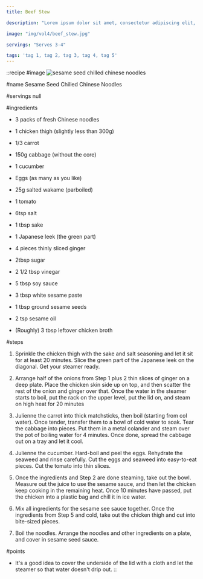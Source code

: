 ```yaml
---
title: Beef Stew

description: "Lorem ipsum dolor sit amet, consectetur adipiscing elit, sed do eiusmod tempor incididunt ut labore et dolore magna aliqua. Tincidunt eget nullam non nisi est sit amet facilisis."

image: "img/vol4/beef_stew.jpg"

servings: "Serves 3-4"

tags: 'tag 1, tag 2, tag 3, tag 4, tag 5'
---
```


::recipe
#image
![sesame seed chilled chinese noodles](/img/vol3/sesame_seed_chilled_chinese_noodles.jpg)

#name
Sesame Seed Chilled Chinese Noodles

#servings
null

#ingredients
- 3 packs of fresh Chinese noodles
- 1 chicken thigh (slightly less than 300g)
- 1/3 carrot
- 150g cabbage (without the core)
- 1 cucumber
- Eggs (as many as you like)
- 25g salted wakame (parboiled)
- 1 tomato

- 6tsp salt
- 1 tbsp sake
- 1 Japanese leek (the green part)
- 4 pieces thinly sliced ginger

- 2tbsp sugar
- 2 1/2 tbsp vinegar
- 5 tbsp soy sauce
- 3 tbsp white sesame paste
- 1 tbsp ground sesame seeds
- 2 tsp sesame oil
- (Roughly) 3 tbsp leftover chicken broth

#steps
1. Sprinkle the chicken thigh with the sake and salt seasoning and let it sit for at least 20 minutes. Slice the green part of the Japanese leek on the diagonal. Get your steamer ready.

2. Arrange half of the onions from Step 1 plus 2 thin slices of ginger on a deep plate. Place the chicken skin side up on top, and then scatter the rest of the onion and ginger over that. Once the water in the steamer starts to boil, put the rack on the upper level, put the lid on, and steam on high heat for 20 minutes

3. Julienne the carrot into thick matchsticks, then boil (starting from col water). Once tender, transfer them to a bowl of cold water to soak. Tear the cabbage into pieces. Put them in a metal colander and steam over the pot of boiling water for 4 minutes. Once done, spread the cabbage out on a tray and let it cool.

4. Julienne the cucumber. Hard-boil and peel the eggs. Rehydrate the seaweed and rinse carefully. Cut the eggs and seaweed into easy-to-eat pieces. Cut the tomato into thin slices.

5. Once the ingredients and Step 2 are done steaming, take out the bowl. Measure out the juice to use the sesame sauce, and then let the chicken keep cooking in the remaining heat. Once 10 minutes have passed, put the chicken into a plastic bag and chill it in ice water.

6. Mix all ingredients for the sesame see sauce together. Once the ingredients from Step 5 and cold, take out the chicken thigh and cut into bite-sized pieces.

7. Boil the noodles. Arrange the noodles and other ingredients on a plate, and cover in sesame seed sauce.

#points
- It's a good idea to cover the underside of the lid with a cloth and let the steamer so that water doesn't drip out.
::